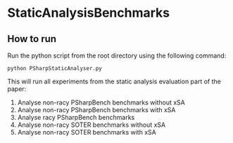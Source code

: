StaticAnalysisBenchmarks
========================

## How to run

Run the python script from the root directory using the following command:

```python PSharpStaticAnalyser.py```

This will run all experiments from the static analysis evaluation part of the paper:

1. Analyse non-racy PSharpBench benchmarks without xSA
2. Analyse non-racy PSharpBench benchmarks with xSA
3. Analyse racy PSharpBench benchmarks
4. Analyse non-racy SOTER benchmarks without xSA
5. Analyse non-racy SOTER benchmarks with xSA
